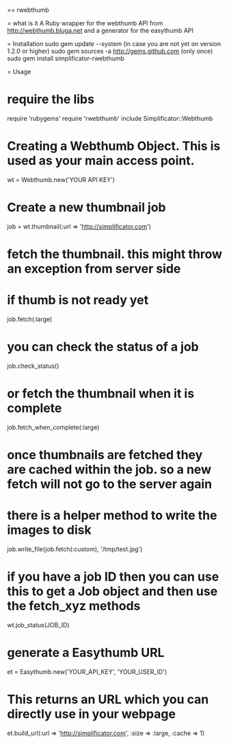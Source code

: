 == rwebthumb

= what is it
A Ruby wrapper for the webthumb API from http://webthumb.bluga.net and a generator
for the easythumb API

= Installation
sudo gem update --system (in case you are not yet on version 1.2.0 or higher)
sudo gem sources -a http://gems.github.com (only once)
sudo gem install simplificator-rwebthumb


= Usage
# require the libs
require 'rubygems'
require 'rwebthumb'
include Simplificator::Webthumb

# Creating a Webthumb Object. This is used as your main access point.
wt = Webthumb.new('YOUR API KEY')

# Create a new thumbnail job
job = wt.thumbnail(:url => 'http://simplificator.com')

# fetch the thumbnail. this might throw an exception from server side
# if thumb is not ready yet
job.fetch(:large)

# you can check the status of a job
job.check_status()

# or fetch the thumbnail when it is complete
job.fetch_when_complete(:large)

# once thumbnails are fetched they are cached within the job. so a new fetch will not go to the server again

# there is a helper method to write the images to disk
job.write_file(job.fetch(:custom), '/tmp/test.jpg')

# if you have a job ID then you can use this to get a Job object and then use the fetch_xyz methods
wt.job_status(JOB_ID)

# generate a Easythumb URL
et = Easythumb.new('YOUR_API_KEY', 'YOUR_USER_ID')
# This returns an URL which you can directly use in your webpage
et.build_url(:url => 'http://simplificator.com', :size => :large, :cache => 1)

